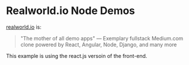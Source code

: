 # Realworld.io Node Demos

[realworld.io](https://www.realworld.io) is:

> "The mother of all demo apps" — Exemplary fullstack Medium.com clone powered by React, Angular, Node, Django, and many more

This example is using the react.js versoin of the front-end. 

